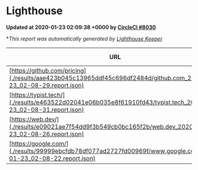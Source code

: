 
# Lighthouse

**Updated at 2020-01-23 02:09:38 +0000 by [CircleCI #8030](https://circleci.com/gh/ItinerisLtd/lighthouse-keeper-example/8030)**

**This report was automatically generated by [Lighthouse Keeper](https://github.com/itinerisltd/lighthouse-keeper)*

| URL | Performance | Accessibility | Best Practices | SEO | PWA | Updated At |
| --- | --- | --- | --- | --- | --- | --- |
| [https://github.com/pricing](./results/aae423b045c13965ddf45c696df2484d/github.com_2020-01-23_02-08-29.report.json) | 0.64 | 0.93 | 0.93 | 0.92 | 0.56 | 2020-01-23T02:08:29.124Z |
| [https://typist.tech/](./results/e463522d02041e06b035e8f61910fd43/typist.tech_2020-01-23_02-08-31.report.json) | 0.98 | 0.92 | 0.79 | 1 | 0.59 | 2020-01-23T02:08:31.943Z |
| [https://web.dev/](./results/e09021ae7f54dd9f3b549cb0bc165f2b/web.dev_2020-01-23_02-08-26.report.json) | 0.94 | 0.88 | 1 | 1 | 0.93 | 2020-01-23T02:08:26.692Z |
| [https://google.com/](./results/99999ebcfdb78df077ad2727fd00969f/www.google.com_2020-01-23_02-08-22.report.json) | 0.92 | 0.86 | 0.93 | 0.92 | 0.56 | 2020-01-23T02:08:22.031Z |
